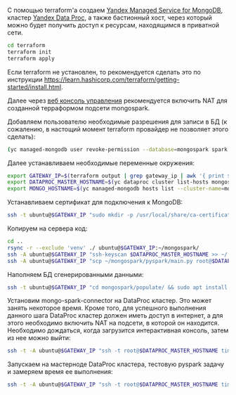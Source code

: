 
С помощью terraform'а создаем [Yandex Managed Service for MongoDB](https://cloud.yandex.ru/docs/managed-mongodb/), кластер [Yandex Data Proc](https://cloud.yandex.ru/docs/data-proc/), а также бастионный хост, через который можно будет получить доступ к ресурсам, находящимся в приватной сети.

```bash
cd terraform
terraform init
terraform apply
```

Если terraform не установлен, то рекомендуется сделать это по инструкции https://learn.hashicorp.com/terraform/getting-started/install.html.

Далее через [веб консоль управления](https://console.cloud.yandex.ru) рекомендуется включить NAT для созданной терраформом подсети mongospark.

Добавляем пользователю необходимые разрешения для записи в БД (к сожалению, в настощий момент terraform провайдер не позволяет этого сделать):

```bash
(yc managed-mongodb user revoke-permission --database=mongospark spark --cluster-name=mongospark || true) && yc managed-mongodb user grant-permission --database=mongospark --role=readWrite spark --cluster-name=mongospark
```

Далее устанавливаем необходимые переменные окружения:

```bash
export GATEWAY_IP=$(terraform output | grep gateway_ip | awk '{ print $3; }') && echo "Gateway: $GATEWAY_IP"
export DATAPROC_MASTER_HOSTNAME=$(yc dataproc cluster list-hosts mongospark | grep MASTERNODE | awk '{ print $2; }') && echo "DataProc master hostname: $DATAPROC_MASTER_HOSTNAME"
export MONGO_HOSTNAME=$(yc managed-mongodb hosts list --cluster-name=mongospark | grep PRIMARY | awk '{ print $2; }') && echo "Mongo hostname: $MONGO_HOSTNAME"
```

Устанавливаем сертификат для подключения к MongoDB:

```bash
ssh -t ubuntu@$GATEWAY_IP "sudo mkdir -p /usr/local/share/ca-certificates/Yandex && sudo wget "https://storage.yandexcloud.net/cloud-certs/CA.pem" -O /usr/local/share/ca-certificates/Yandex/YandexInternalRootCA.crt"
```

Копируем на сервера код:

```bash
cd ..
rsync -r --exclude 'venv' ./ ubuntu@$GATEWAY_IP:~/mongospark/
ssh -A ubuntu@$GATEWAY_IP "ssh-keyscan $DATAPROC_MASTER_HOSTNAME >> ~/.ssh/known_hosts"
ssh -A ubuntu@$GATEWAY_IP "scp ~/mongospark/pyspark/main.py root@$DATAPROC_MASTER_HOSTNAME:~/"
```

Наполняем БД сгенерированными данными:

```bash
ssh -t ubuntu@$GATEWAY_IP "cd mongospark/populate/ && sudo apt install -y python3-venv && python3 -m venv venv && ./venv/bin/pip install -r requirements.txt && MONGO_HOSTNAME=$MONGO_HOSTNAME ./venv/bin/python populate.py"
```

Установим mongo-spark-connector на DataProc кластер. Это может занять некоторое время. Кроме того, для успешного выполнения данного шага DataProc кластер должен иметь доступ в интернет, а для этого необходимо включить NAT на подсети, в которой он находится. Необходимо дождаться, когда загрузится интерактивная консоль, затем из нее можно выйти:

```bash
ssh -t -A ubuntu@$GATEWAY_IP "ssh -t root@$DATAPROC_MASTER_HOSTNAME time MONGO_HOSTNAME=$MONGO_HOSTNAME spark-shell --packages org.mongodb.spark:mongo-spark-connector_2.11:2.4.1"
```

Запускаем на мастерноде DataProc кластера, тестовую pyspark задачу и замеряем время ее выполнения:

```bash
ssh -t -A ubuntu@$GATEWAY_IP "ssh -t root@$DATAPROC_MASTER_HOSTNAME time MONGO_HOSTNAME=$MONGO_HOSTNAME spark-submit --packages org.mongodb.spark:mongo-spark-connector_2.11:2.4.1 main.py"
```
